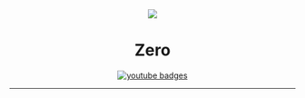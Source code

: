 <div id="header" align="center">
<img src="https://media.giphy.com/media/3osxY9kuM2NGUfvThe/giphy.gif"200" />
<h1 align="center"> Zero</h1>
</div>

<div id="badges" align="center">
    <a href="https:youtube/subscribers/Zero" target="_blank">
        <img src="https://img.shields.io/youtube/channel/subscribers/Zero?style=social" alt="youtube badges" />
    </a>
</div>

---

<div id="badges" align="center">
    
</div>
